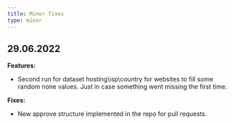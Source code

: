 ```yaml
---
title: Minor fixes
type: minor
---
```


## 29.06.2022

**Features:**

* Second run for dataset hosting\isp\country for websites to fill some random none values. Just in case something went missing the first time.

**Fixes:**

* New approve structure implemented in the repo for pull requests.
